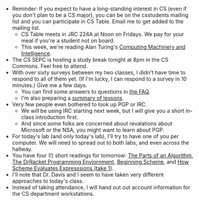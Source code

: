 * Reminder: If you expect to have a long-standing interest in CS (even if
  you don't plan to be a CS major), you can be on the csstudents mailing
  list and you can participate in CS Table.  Email me to get added to
  the mailing list.
    * CS Table meets in JRC 224A at Noon on Fridays.  We pay for your
      meal if you're a student not on board.
    * This week, we're reading Alan Turing's [Computing Machinery and
      Intelligence](http://www.csee.umbc.edu/courses/471/papers/turing.pdf).
* The CS SEPC is hosting a study break tonight at 8pm in the CS Commons.
  Feel free to attend.
* With over sixty surveys between my two classes, I didn't have time
  to respond to all of them yet.  (If I'm lucky, I can respond to a
  survey in 10 minutes.)  Give me a few days.
    * You can find some answers to questions in [the
      FAQ](../handouts/faq.html).  
    * I'm also preparing a [summary of
      lessons](../handouts/lessons.html).
* Very few people even bothered to look up PGP or IRC.
    * We will be using IRC starting next week, but I will give you a
      short in-class introduction first.
    * And since some folks are concerned about revalations about Microsoft
      or the NSA, you might want to learn about PGP.
* For today's lab (and only today's lab), I'll try to have one of you 
  per computer.  We will need to spread out to both labs, and even across
  the hallway.
* You have four (!) short readings for tomorrow: 
  [The Parts of an Algorithm](../readings/algorithms-reading.html),
  [The DrRacket Programming Enviornment](../readings/drracket-reading.html),
  [Beginning Scheme](../readings/beginning-scheme-reading.html), and
  [How Scheme Evaluates Expresssions (take 1)](../readings/scheme-eval-1.html).
* I'll note that Dr. Davis and I seem to have taken very different approaches
  to today's class.
* Instead of taking attendance, I will hand out out account information
  for the CS department workstations.
